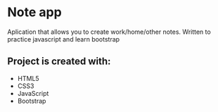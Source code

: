 <h1>Note app</h1>
<p>Aplication that allows you to create work/home/other notes. Written to practice javascript and learn bootstrap</p>

<h2>Project is created with:</h2>
<ul>
  <li>HTML5</li>
  <li>CSS3</li>
  <li>JavaScript</li>
  <li>Bootstrap</li>
 </ul>
 
